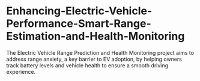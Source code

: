 # Enhancing-Electric-Vehicle-Performance-Smart-Range-Estimation-and-Health-Monitoring
 The Electric Vehicle Range Prediction and Health Monitoring project aims to address range anxiety, a key barrier to EV adoption, by helping owners track battery levels and vehicle health to ensure a smooth driving experience.
